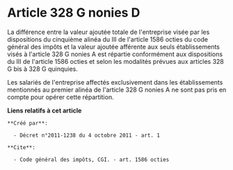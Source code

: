 # Article 328 G nonies D

La différence entre la valeur ajoutée totale de l'entreprise visée par les dispositions du cinquième alinéa du III de
l'article 1586 octies du code général des impôts et la valeur ajoutée afférente aux seuls établissements visés à l'article
328 G nonies A est répartie conformément aux dispositions du III de l'article 1586 octies et selon les modalités prévues aux
articles 328 G bis à 328 G quinquies.

Les salariés de l'entreprise affectés exclusivement dans les établissements mentionnés au premier alinéa de l'article 328 G
nonies A ne sont pas pris en compte pour opérer cette répartition.

**Liens relatifs à cet article**

	**Créé par**:

	  - Décret n°2011-1238 du 4 octobre 2011 - art. 1

	**Cite**:

	  - Code général des impôts, CGI. - art. 1586 octies
